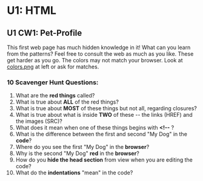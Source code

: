 # U1: HTML
## U1 CW1: Pet-Profile
This first web page has much hidden knowledge in it!  What can you learn from the patterns?  Feel free to consult the web as much as you like. These get harder as you go.  The colors may not match your browser. Look at [colors.png](colors.png) at left or ask for matches. 
### 10 Scavenger Hunt Questions:
1. What are the **red things** called?
2. What is true about **ALL** of the red things?
3. What is true about **MOST** of these things but not all, regarding closures?
4. What is true about what is inside **TWO** of these -- the links (HREF) and the images (SRC)?
5. What does it mean when one of these things begins with **<!--** ?
6. What is the difference between the first and second "My Dog" in the **code**?
7. Where do you see the first "My Dog" in the **browser**?
8. Why is the second "My Dog" **red** in the **browser**?
9. How do you **hide the head section** from view when you are editing the code? 
10. What do the **indentations** "mean" in the code? 
